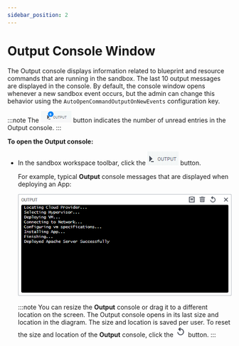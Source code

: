 ```yaml
---
sidebar_position: 2
---
```


# Output Console Window

The Output console displays information related to blueprint and resource commands that are running in the sandbox. The last 10 output messages are displayed in the console. By default, the console window opens whenever a new sandbox event occurs, but the admin can change this behavior using the `AutoOpenCommandOutputOnNewEvents` configuration key.

:::note
The ![](/Images/CloudShell-Portal/Lab-Management/Reservations/OutputNotification_69x26.png) button indicates the number of unread entries in the Output console.
:::

**To open the Output console:**

- In the sandbox workspace toolbar, click the ![](/Images/CloudShell-Portal/Lab-Management/Reservations/ResOutputPaneButton.png) button.
    
    For example, typical **Output** console messages that are displayed when deploying an App:
    
    ![](/Images/CloudShell-Portal/Lab-Management/Reservations/Output-Console.png)
    
    :::note
    You can resize the **Output** console or drag it to a different location on the screen. The Output console opens in its last size and location in the diagram. The size and location is saved per user. To reset the size and location of the **Output** console, click the ![](/Images/CloudShell-Portal/Lab-Management/Reset_to_Default.png) button.
    :::
    

